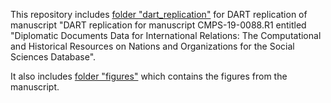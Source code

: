 This repository includes [folder "dart_replication"](dart_replication/) for DART replication of manuscript "DART replication for manuscript CMPS-19-0088.R1 entitled "Diplomatic Documents Data for International Relations: The Computational and Historical Resources on Nations and Organizations for the Social Sciences Database".

It also includes [folder "figures"](figures/) which contains the figures from the manuscript.